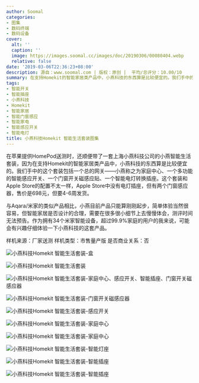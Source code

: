 ```yaml
---
author: Soomal
categories:
- 图集
- 数码终端
- 数码设备
cover:
  alt: ''
  caption: ''
  image: https://images.soomal.cc/images/doc/20190306/00080404.webp
  relative: false
date: '2019-03-06T22:36:23+08:00'
description: 源自：www.soomal.com | 版权：原创 |  平均/总评分：10.00/10
summary: 在支持Homekit的智能家居类产品中，小燕科技的东西算是比较便宜的。我们手中的这个套装包括一个总的网――小燕称之为家庭中心、、一个多功能的智能感应开关、一个门窗开关磁感应贴、一个智能电灯转换插座。
tags:
- 智能开关
- 智能插座
- 小燕科技
- Homekit
- 智能家居
- 智能门窗感应
- 智能家电
- 智能感应开关
- 智能电灯
title: 小燕科技Homekit 智能生活套装图集
---
```


在苹果提供HomePod送测时，还顺便带了一套上海小燕科技公司的小燕智能生活套装，因为在支持Homekit的智能家居类产品中，小燕科技的东西算是比较便宜的。我们手中的这个套装包括一个总的网关――小燕称之为家庭中心、一个多功能的智能感应开关、一个门窗开关磁感应贴、一个智能电灯转换插座。这个套装和Apple Store的配置不太一样，Apple Store中没有电灯插座，但有两个门窗感应器，售价是698元，但要4-6周发货。

与Aqara/米家的类似产品相比，小燕目前产品只能算刚刚起步，简单体验当然很容易，但智能家居是否设计的合理，需要在很多很小细节上去慢慢体会，测评时间无法预告。作为拥有34个米家智能设备，超过99.9%家庭的用户的我来说，可能会有兴趣仔细体验一下小燕科技的这套产品。


样机来源：厂家送测
样机类型：市售量产版
是否商业关系：否

![小燕科技Homekit 智能生活套装-盒](https://images.soomal.cc/images/doc/20190306/00080394.webp)




![小燕科技Homekit 智能生活套装](https://images.soomal.cc/images/doc/20190306/00080395.webp)




![小燕科技Homekit 智能生活套装-家庭中心、感应开关、智能插座、门窗开关磁感应器](https://images.soomal.cc/images/doc/20190306/00080396.webp)




![小燕科技Homekit 智能生活套装-门窗开关磁感应器](https://images.soomal.cc/images/doc/20190306/00080397.webp)




![小燕科技Homekit 智能生活套装-感应开关](https://images.soomal.cc/images/doc/20190306/00080398.webp)




![小燕科技Homekit 智能生活套装-家庭中心](https://images.soomal.cc/images/doc/20190306/00080399.webp)




![小燕科技Homekit 智能生活套装-家庭中心](https://images.soomal.cc/images/doc/20190306/00080400.webp)




![小燕科技Homekit 智能生活套装-智能灯座](https://images.soomal.cc/images/doc/20190306/00080401.webp)




![小燕科技Homekit 智能生活套装-智能插座](https://images.soomal.cc/images/doc/20190306/00080402.webp)




![小燕科技Homekit 智能生活套装-智能插座](https://images.soomal.cc/images/doc/20190306/00080403.webp)